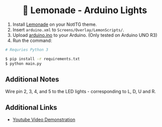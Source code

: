 <div align="center">
  
# 🍋 Lemonade - Arduino Lights 

</div>

1. Install [Lemonade](https://github.com/Jaezmien/Lemonade) on your NotITG theme.
2. Insert `arduino.xml` to `Screens/Overlay/LemonScripts/`.
3. Upload [arduino.ino](./arduino.ino) to your Arduino. (Only tested on Arduino UNO R3)
4. Run the command:

```bash
# Requries Python 3

$ pip install -r requirements.txt
$ python main.py
```

## Additional Notes

Wire pin 2, 3, 4, and 5 to the LED lights - corresponding to L, D, U and R.

## Additional Links

- [Youtube Video Demonstration](https://www.youtube.com/watch?v=6IGMDBvS_Eg)
